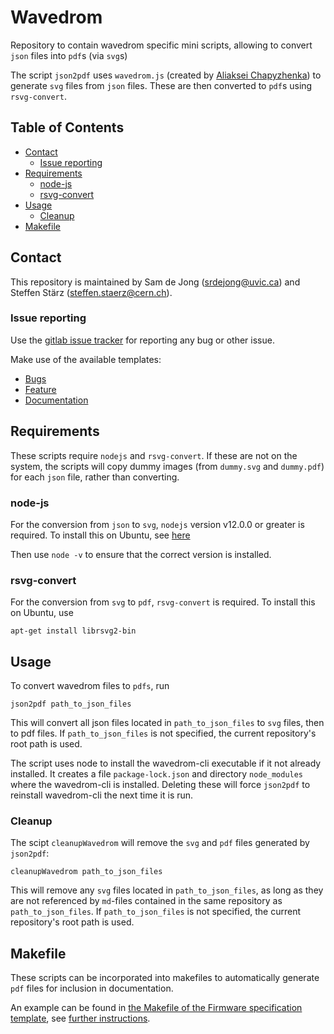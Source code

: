 # Wavedrom

Repository to contain wavedrom specific mini scripts, allowing to convert `json` files into `pdf`s (via `svg`s)

The script `json2pdf` uses `wavedrom.js` (created by [Aliaksei Chapyzhenka](https://github.com/wavedrom/wavedrom)) to generate `svg` files from `json` files.
These are then converted to `pdf`s using `rsvg-convert`.

## Table of Contents

* [Contact](#contact)
  + [Issue reporting](#issue-reporting)
* [Requirements](#requirements)
  + [node-js](#node-js)
  + [rsvg-convert](#rsvg-convert)
* [Usage](#usage)
  + [Cleanup](#cleanup)
* [Makefile](#makefile)

## Contact

This repository is maintained by Sam de Jong (<srdejong@uvic.ca>) and Steffen Stärz (<steffen.staerz@cern.ch>).

### Issue reporting
Use the [gitlab issue tracker](/../issues/new) for reporting any bug or other issue.

Make use of the available templates:
- [Bugs](/../issues?label_name[]=Bug)
- [Feature](/../issues?label_name[]=Feature)
- [Documentation](/../issues?label_name[]=Documentation)

## Requirements

These scripts require `nodejs` and `rsvg-convert`.
If these are not on the system, the scripts will copy dummy images (from `dummy.svg` and `dummy.pdf`) for each `json` file, rather than converting.

### node-js

For the conversion from `json` to `svg`, `nodejs` version v12.0.0 or greater is required.
To install this on Ubuntu, see [here](https://computingforgeeks.com/how-to-install-nodejs-on-ubuntu-debian-linux-mint/)

Then use `node -v` to ensure that the correct version is installed.

### rsvg-convert

For the conversion from `svg` to `pdf`, `rsvg-convert` is required.
To install this on Ubuntu, use
```
apt-get install librsvg2-bin
```

## Usage

To convert wavedrom files to `pdfs`, run

```
json2pdf path_to_json_files
```

This will convert all json files located in `path_to_json_files` to `svg` files, then to pdf files.
If `path_to_json_files` is not specified, the current repository's root path is used.

The script uses node to install the wavedrom-cli executable if it not already installed.
It creates a file `package-lock.json` and directory `node_modules` where the wavedrom-cli is installed.
Deleting these will force `json2pdf` to reinstall wavedrom-cli the next time it is run.

### Cleanup

The scipt `cleanupWavedrom` will remove the `svg` and `pdf` files generated by `json2pdf`:

```
cleanupWavedrom path_to_json_files
```
This will remove any `svg` files located in `path_to_json_files`, as long as they are not referenced by `md`-files contained in the same repository as `path_to_json_files`.
If `path_to_json_files` is not specified, the current repository's root path is used.

## Makefile

These scripts can be incorporated into makefiles to automatically generate `pdf` files for inclusion in documentation.

An example can be found in [the Makefile of the Firmware specification template](/../../LaTeXATLASPhaseII/blob/master/skeletons/firmware_specs/Makefile), see [further instructions](../../LaTeXATLASPhaseII/#set-up-a-makefile).
